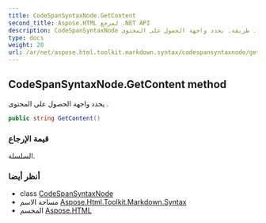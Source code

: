 ```yaml
---
title: CodeSpanSyntaxNode.GetContent
second_title: Aspose.HTML لمرجع .NET API
description: CodeSpanSyntaxNode طريقة. يحدد واجهة الحصول على المحتوى .
type: docs
weight: 20
url: /ar/net/aspose.html.toolkit.markdown.syntax/codespansyntaxnode/getcontent/
---
```

## CodeSpanSyntaxNode.GetContent method

يحدد واجهة الحصول على المحتوى .

```csharp
public string GetContent()
```

### قيمة الإرجاع

السلسلة.

### أنظر أيضا

* class [CodeSpanSyntaxNode](../)
* مساحة الاسم [Aspose.Html.Toolkit.Markdown.Syntax](../../codespansyntaxnode/)
* المجسم [Aspose.HTML](../../../)


